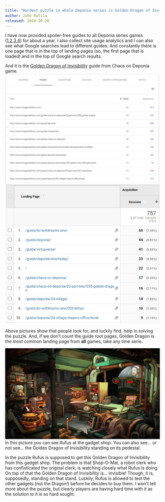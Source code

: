 ```yaml
---
title: "Hardest puzzle in whole Deponia series is Golden Dragon of Invisibility"
author: Juho Rutila
released: 2020-10-28
---
```


I have now provided spoiler-free guides to all Deponia series games ([1](https://nicegamehints.com/guide/deponia/),[2](https://nicegamehints.com/guide/chaos-on-deponia/),[3](https://nicegamehints.com/guide/goodbye-deponia/),[4](https://nicegamehints.com/guide/deponia-doomsday/)) for about a year.
I also collect site usage analytics and I can also see what Google searches lead to different guides. And constantly there is one page that is in the top of landing pages (so, the first page that is loaded) and in the top of Google search results.

And it is the [Golden Dragon of Invisibility](http://www.nicegamehints.com/guide/chaos-on-deponia/02-part-two/055-golden-dragon) guide from Chaos on Deponia game.
![](https://github.com/nice-game-hints/blog/raw/master/google_search_performance.png)
![](https://github.com/nice-game-hints/blog/raw/master/google_analytics_landing_page.png)

Above pictures show that people look for, and luckily find, help in solving the puzzle. And, if we don't count the guide root pages, Golden Dragon is the most common landing page from **all** games, take any time serie.

![Rufus and the Golden Dragon of Invisibility](https://github.com/nice-game-hints/blog/raw/master/rufus_golden_dragon.png)
In this picture you can see Rufus at the gadget shop. You can also see... or not see... the Golden Dragon of Invisibility standing on its pedestal.

In the puzzle Rufus is supposed to get this Golden Dragon of Invisibility from this gadget shop. The problem is that Shop-O-Mat, a robot clerk who has confisticated the original clerk, is watching closely what Rufus is doing. On top of that the Golden Dragon of Invisibility is... invisible! Though, it is, supposedly, standing on that stand.
Luckily, Rufus is allowed to test the other gadgets (not the Dragon!) before he decides to buy them. I won't tell more about the puzzle, but clearly players are having hard time with it as the solution to it is so hard sought.
